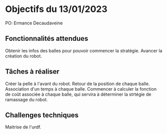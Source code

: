 # Objectifs du 13/01/2023

PO: Ermance Decaudaveine


## Fonctionnalités attendues

Obtenir les infos des balles pour pouvoir commencer la stratégie.
Avancer la création du robot.

## Tâches à réaliser
  
Créer la pelle à l'avant du robot.
Retour de la position de chaque balle.
Association d'un temps à chaque balle.
Commencer à calculer la fonction de coût associée à chaque balle, qui servira à déterminer la strtégie de ramassage du robot.

## Challenges techniques

 Maitrise de l'urdf.


